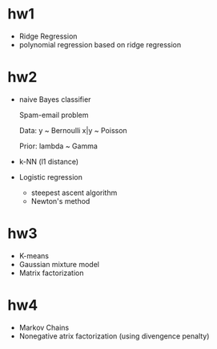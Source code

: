 # hw1

- Ridge Regression
- polynomial regression based on ridge regression

# hw2

- naive Bayes classifier

  Spam-email problem

  Data: y ~ Bernoulli            x|y ~ Poisson

  Prior: lambda ~ Gamma

- k-NN (l1 distance)

- Logistic regression

  - steepest ascent algorithm
  - Newton's method

# hw3

- K-means
- Gaussian mixture model
- Matrix factorization

# hw4

- Markov Chains
- Nonegative atrix factorization (using divengence penalty)
